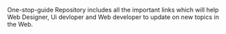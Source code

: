 
One-stop-guide Repository includes all the important links which will help Web Designer, Ui devloper and Web developer to update on new topics in the Web.
